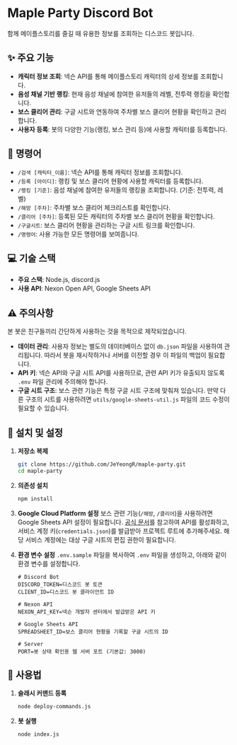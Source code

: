 # Maple Party Discord Bot

함께 메이플스토리를 즐길 때 유용한 정보를 조회하는 디스코드 봇입니다.

## ✨ 주요 기능

- **캐릭터 정보 조회**: 넥슨 API를 통해 메이플스토리 캐릭터의 상세 정보를 조회합니다.
- **음성 채널 기반 랭킹**: 현재 음성 채널에 참여한 유저들의 레벨, 전투력 랭킹을 확인합니다.
- **보스 클리어 관리**: 구글 시트와 연동하여 주차별 보스 클리어 현황을 확인하고 관리합니다.
- **사용자 등록**: 봇의 다양한 기능(랭킹, 보스 관리 등)에 사용할 캐릭터를 등록합니다.

## 💬 명령어

- `/검색 [캐릭터_이름]`: 넥슨 API를 통해 캐릭터 정보를 조회합니다.
- `/등록 [아이디]`: 랭킹 및 보스 클리어 현황에 사용할 캐릭터를 등록합니다.
- `/랭킹 [기준]`: 음성 채널에 참여한 유저들의 랭킹을 조회합니다. (기준: 전투력, 레벨)
- `/해방 [주차]`: 주차별 보스 클리어 체크리스트를 확인합니다.
- `/클리어 [주차]`: 등록된 모든 캐릭터의 주차별 보스 클리어 현황을 확인합니다.
- `/구글시트`: 보스 클리어 현황을 관리하는 구글 시트 링크를 확인합니다.
- `/명령어`: 사용 가능한 모든 명령어를 보여줍니다.

## 💻 기술 스택

- **주요 스택**: Node.js, discord.js
- **사용 API**: Nexon Open API, Google Sheets API

## ⚠️ 주의사항

본 봇은 친구들끼리 간단하게 사용하는 것을 목적으로 제작되었습니다.

- **데이터 관리**: 사용자 정보는 별도의 데이터베이스 없이 `db.json` 파일을 사용하여 관리됩니다. 따라서 봇을 재시작하거나 서버를 이전할 경우 이 파일의 백업이 필요합니다.
- **API 키**: 넥슨 API와 구글 시트 API를 사용하므로, 관련 API 키가 유출되지 않도록 `.env` 파일 관리에 주의해야 합니다.
- **구글 시트 구조**: 보스 관련 기능은 특정 구글 시트 구조에 맞춰져 있습니다. 만약 다른 구조의 시트를 사용하려면 `utils/google-sheets-util.js` 파일의 코드 수정이 필요할 수 있습니다.

## 🔧 설치 및 설정

1. **저장소 복제**

   ```bash
   git clone https://github.com/JeYeongR/maple-party.git
   cd maple-party
   ```

2. **의존성 설치**

   ```bash
   npm install
   ```

3. **Google Cloud Platform 설정**
   보스 관련 기능(`/해방`, `/클리어`)을 사용하려면 Google Sheets API 설정이 필요합니다. [공식 문서](https://cloud.google.com/sheets/api/quickstart/nodejs)를 참고하여 API를 활성화하고, 서비스 계정 키(`credentials.json`)를 발급받아 프로젝트 루트에 추가해주세요. 해당 서비스 계정에는 대상 구글 시트의 편집 권한이 필요합니다.

4. **환경 변수 설정**
   `.env.sample` 파일을 복사하여 `.env` 파일을 생성하고, 아래와 같이 환경 변수를 설정합니다.

   ```env
   # Discord Bot
   DISCORD_TOKEN=디스코드 봇 토큰
   CLIENT_ID=디스코드 봇 클라이언트 ID

   # Nexon API
   NEXON_API_KEY=넥슨 개발자 센터에서 발급받은 API 키

   # Google Sheets API
   SPREADSHEET_ID=보스 클리어 현황을 기록할 구글 시트의 ID

   # Server
   PORT=봇 상태 확인용 웹 서버 포트 (기본값: 3000)
   ```

## 🚀 사용법

1. **슬래시 커맨드 등록**

   ```bash
   node deploy-commands.js
   ```

2. **봇 실행**
   ```bash
   node index.js
   ```
